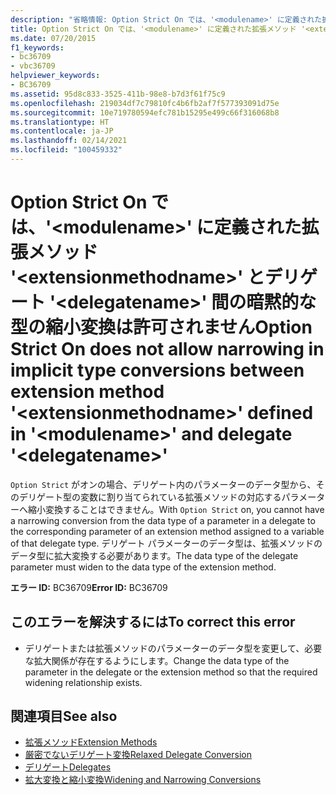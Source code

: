 ```yaml
---
description: "省略情報: Option Strict On では、'<modulename>' に定義された拡張メソッド '<extensionmethodname>' とデリゲート '<delegatename>' 間の暗黙的な型の縮小変換は許可されません"
title: Option Strict On では、'<modulename>' に定義された拡張メソッド '<extensionmethodname>' とデリゲート '<delegatename>' 間の暗黙的な型の縮小変換は許可されません
ms.date: 07/20/2015
f1_keywords:
- bc36709
- vbc36709
helpviewer_keywords:
- BC36709
ms.assetid: 95d8c833-3525-411b-98e8-b7d3f61f75c9
ms.openlocfilehash: 219034df7c79810fc4b6fb2af7f577393091d75e
ms.sourcegitcommit: 10e719780594efc781b15295e499c66f316068b8
ms.translationtype: HT
ms.contentlocale: ja-JP
ms.lasthandoff: 02/14/2021
ms.locfileid: "100459332"
---
```

# <a name="option-strict-on-does-not-allow-narrowing-in-implicit-type-conversions-between-extension-method-extensionmethodname-defined-in-modulename-and-delegate-delegatename"></a><span data-ttu-id="1d595-103">Option Strict On では、'\<modulename>' に定義された拡張メソッド '\<extensionmethodname>' とデリゲート '\<delegatename>' 間の暗黙的な型の縮小変換は許可されません</span><span class="sxs-lookup"><span data-stu-id="1d595-103">Option Strict On does not allow narrowing in implicit type conversions between extension method '\<extensionmethodname>' defined in '\<modulename>' and delegate '\<delegatename>'</span></span>

<span data-ttu-id="1d595-104">`Option Strict` がオンの場合、デリゲート内のパラメーターのデータ型から、そのデリゲート型の変数に割り当てられている拡張メソッドの対応するパラメーターへ縮小変換することはできません。</span><span class="sxs-lookup"><span data-stu-id="1d595-104">With `Option Strict` on, you cannot have a narrowing conversion from the data type of a parameter in a delegate to the corresponding parameter of an extension method assigned to a variable of that delegate type.</span></span> <span data-ttu-id="1d595-105">デリゲート パラメーターのデータ型は、拡張メソッドのデータ型に拡大変換する必要があります。</span><span class="sxs-lookup"><span data-stu-id="1d595-105">The data type of the delegate parameter must widen to the data type of the extension method.</span></span>  
  
 <span data-ttu-id="1d595-106">**エラー ID:** BC36709</span><span class="sxs-lookup"><span data-stu-id="1d595-106">**Error ID:** BC36709</span></span>  
  
## <a name="to-correct-this-error"></a><span data-ttu-id="1d595-107">このエラーを解決するには</span><span class="sxs-lookup"><span data-stu-id="1d595-107">To correct this error</span></span>  
  
- <span data-ttu-id="1d595-108">デリゲートまたは拡張メソッドのパラメーターのデータ型を変更して、必要な拡大関係が存在するようにします。</span><span class="sxs-lookup"><span data-stu-id="1d595-108">Change the data type of the parameter in the delegate or the extension method so that the required widening relationship exists.</span></span>  
  
## <a name="see-also"></a><span data-ttu-id="1d595-109">関連項目</span><span class="sxs-lookup"><span data-stu-id="1d595-109">See also</span></span>

- [<span data-ttu-id="1d595-110">拡張メソッド</span><span class="sxs-lookup"><span data-stu-id="1d595-110">Extension Methods</span></span>](../programming-guide/language-features/procedures/extension-methods.md)
- [<span data-ttu-id="1d595-111">厳密でないデリゲート変換</span><span class="sxs-lookup"><span data-stu-id="1d595-111">Relaxed Delegate Conversion</span></span>](../programming-guide/language-features/delegates/relaxed-delegate-conversion.md)
- [<span data-ttu-id="1d595-112">デリゲート</span><span class="sxs-lookup"><span data-stu-id="1d595-112">Delegates</span></span>](../programming-guide/language-features/delegates/index.md)
- [<span data-ttu-id="1d595-113">拡大変換と縮小変換</span><span class="sxs-lookup"><span data-stu-id="1d595-113">Widening and Narrowing Conversions</span></span>](../programming-guide/language-features/data-types/widening-and-narrowing-conversions.md)
